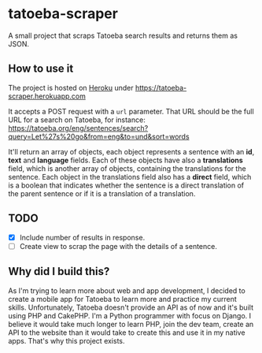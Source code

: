 # tatoeba-scraper
A small project that scraps Tatoeba search results and returns them as JSON.


## How to use it

The project is hosted on [Heroku](https://heroku.com) under https://tatoeba-scraper.herokuapp.com

It accepts a POST request with a `url` parameter. That URL should be the full URL for a search on Tatoeba, for instance: https://tatoeba.org/eng/sentences/search?query=Let%27s%20go&from=eng&to=und&sort=words

It'll return an array of objects, each object represents a sentence with an **id**, **text** and **language** fields. Each of these objects have also a **translations** field, which is another array of objects, containing the translations for the sentence. Each object in the translations field also has a **direct** field, which is a boolean that indicates whether the sentence is a direct translation of the parent sentence or if it is a translation of a translation.

## TODO

- [x] Include number of results in response.
- [ ] Create view to scrap the page with the details of a sentence. 

## Why did I build this?

As I'm trying to learn more about web and app development, I decided to create a mobile app for Tatoeba to learn more and practice my current skills. Unfortunately, Tatoeba doesn't provide an API as of now and it's built using PHP and CakePHP. I'm a Python programmer with focus on Django. I believe it would take much longer to learn PHP, join the dev team, create an API to the website than it would take to create this and use it in my native apps. That's why this project exists.
